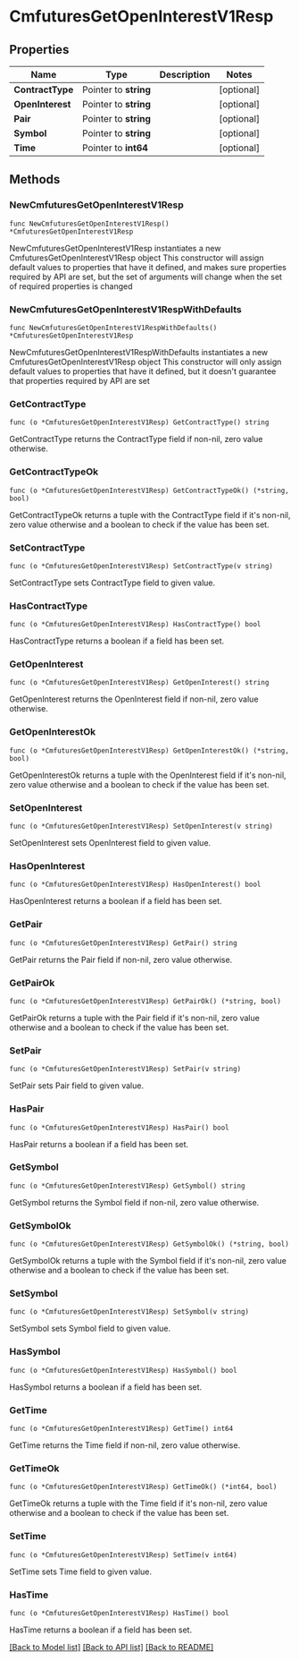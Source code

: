 # CmfuturesGetOpenInterestV1Resp

## Properties

Name | Type | Description | Notes
------------ | ------------- | ------------- | -------------
**ContractType** | Pointer to **string** |  | [optional] 
**OpenInterest** | Pointer to **string** |  | [optional] 
**Pair** | Pointer to **string** |  | [optional] 
**Symbol** | Pointer to **string** |  | [optional] 
**Time** | Pointer to **int64** |  | [optional] 

## Methods

### NewCmfuturesGetOpenInterestV1Resp

`func NewCmfuturesGetOpenInterestV1Resp() *CmfuturesGetOpenInterestV1Resp`

NewCmfuturesGetOpenInterestV1Resp instantiates a new CmfuturesGetOpenInterestV1Resp object
This constructor will assign default values to properties that have it defined,
and makes sure properties required by API are set, but the set of arguments
will change when the set of required properties is changed

### NewCmfuturesGetOpenInterestV1RespWithDefaults

`func NewCmfuturesGetOpenInterestV1RespWithDefaults() *CmfuturesGetOpenInterestV1Resp`

NewCmfuturesGetOpenInterestV1RespWithDefaults instantiates a new CmfuturesGetOpenInterestV1Resp object
This constructor will only assign default values to properties that have it defined,
but it doesn't guarantee that properties required by API are set

### GetContractType

`func (o *CmfuturesGetOpenInterestV1Resp) GetContractType() string`

GetContractType returns the ContractType field if non-nil, zero value otherwise.

### GetContractTypeOk

`func (o *CmfuturesGetOpenInterestV1Resp) GetContractTypeOk() (*string, bool)`

GetContractTypeOk returns a tuple with the ContractType field if it's non-nil, zero value otherwise
and a boolean to check if the value has been set.

### SetContractType

`func (o *CmfuturesGetOpenInterestV1Resp) SetContractType(v string)`

SetContractType sets ContractType field to given value.

### HasContractType

`func (o *CmfuturesGetOpenInterestV1Resp) HasContractType() bool`

HasContractType returns a boolean if a field has been set.

### GetOpenInterest

`func (o *CmfuturesGetOpenInterestV1Resp) GetOpenInterest() string`

GetOpenInterest returns the OpenInterest field if non-nil, zero value otherwise.

### GetOpenInterestOk

`func (o *CmfuturesGetOpenInterestV1Resp) GetOpenInterestOk() (*string, bool)`

GetOpenInterestOk returns a tuple with the OpenInterest field if it's non-nil, zero value otherwise
and a boolean to check if the value has been set.

### SetOpenInterest

`func (o *CmfuturesGetOpenInterestV1Resp) SetOpenInterest(v string)`

SetOpenInterest sets OpenInterest field to given value.

### HasOpenInterest

`func (o *CmfuturesGetOpenInterestV1Resp) HasOpenInterest() bool`

HasOpenInterest returns a boolean if a field has been set.

### GetPair

`func (o *CmfuturesGetOpenInterestV1Resp) GetPair() string`

GetPair returns the Pair field if non-nil, zero value otherwise.

### GetPairOk

`func (o *CmfuturesGetOpenInterestV1Resp) GetPairOk() (*string, bool)`

GetPairOk returns a tuple with the Pair field if it's non-nil, zero value otherwise
and a boolean to check if the value has been set.

### SetPair

`func (o *CmfuturesGetOpenInterestV1Resp) SetPair(v string)`

SetPair sets Pair field to given value.

### HasPair

`func (o *CmfuturesGetOpenInterestV1Resp) HasPair() bool`

HasPair returns a boolean if a field has been set.

### GetSymbol

`func (o *CmfuturesGetOpenInterestV1Resp) GetSymbol() string`

GetSymbol returns the Symbol field if non-nil, zero value otherwise.

### GetSymbolOk

`func (o *CmfuturesGetOpenInterestV1Resp) GetSymbolOk() (*string, bool)`

GetSymbolOk returns a tuple with the Symbol field if it's non-nil, zero value otherwise
and a boolean to check if the value has been set.

### SetSymbol

`func (o *CmfuturesGetOpenInterestV1Resp) SetSymbol(v string)`

SetSymbol sets Symbol field to given value.

### HasSymbol

`func (o *CmfuturesGetOpenInterestV1Resp) HasSymbol() bool`

HasSymbol returns a boolean if a field has been set.

### GetTime

`func (o *CmfuturesGetOpenInterestV1Resp) GetTime() int64`

GetTime returns the Time field if non-nil, zero value otherwise.

### GetTimeOk

`func (o *CmfuturesGetOpenInterestV1Resp) GetTimeOk() (*int64, bool)`

GetTimeOk returns a tuple with the Time field if it's non-nil, zero value otherwise
and a boolean to check if the value has been set.

### SetTime

`func (o *CmfuturesGetOpenInterestV1Resp) SetTime(v int64)`

SetTime sets Time field to given value.

### HasTime

`func (o *CmfuturesGetOpenInterestV1Resp) HasTime() bool`

HasTime returns a boolean if a field has been set.


[[Back to Model list]](../README.md#documentation-for-models) [[Back to API list]](../README.md#documentation-for-api-endpoints) [[Back to README]](../README.md)


